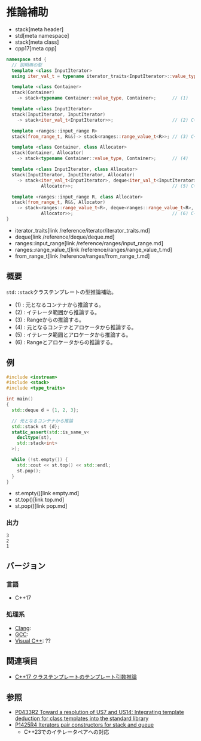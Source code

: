 # 推論補助
* stack[meta header]
* std[meta namespace]
* stack[meta class]
* cpp17[meta cpp]

```cpp
namespace std {
  // 説明用の型
  template <class InputIterator>
  using iter_val_t = typename iterator_traits<InputIterator>::value_type;

  template <class Container>
  stack(Container)
    -> stack<typename Container::value_type, Container>;      // (1)

  template <class InputIterator>
  stack(InputIterator, InputIterator)
    -> stack<iter_val_t<InputIterator>>;                      // (2) C++23から

  template <ranges::input_range R>
  stack(from_range_t, R&&)-> stack<ranges::range_value_t<R>>; // (3) C++23から

  template <class Container, class Allocator>
  stack(Container, Allocator)
    -> stack<typename Container::value_type, Container>;      // (4)

  template <class InputIterator, class Allocator>
  stack(InputIterator, InputIterator, Allocator)
    -> stack<iter_val_t<InputIterator>, deque<iter_val_t<InputIterator>,
             Allocator>>;                                     // (5) C++23から

  template <ranges::input_range R, class Allocator>
  stack(from_range_t, R&&, Allocator)
    -> stack<ranges::range_value_t<R>, deque<ranges::range_value_t<R>,
             Allocator>>;                                     // (6) C++23から
}
```
* iterator_traits[link /reference/iterator/iterator_traits.md]
* deque[link /reference/deque/deque.md]
* ranges::input_range[link /reference/ranges/input_range.md]
* ranges::range_value_t[link /reference/ranges/range_value_t.md]
* from_range_t[link /reference/ranges/from_range_t.md]

## 概要
`std::stack`クラステンプレートの型推論補助。

- (1) : 元となるコンテナから推論する。
- (2) : イテレータ範囲から推論する。
- (3) : Rangeからの推論する。
- (4) : 元となるコンテナとアロケータから推論する。
- (5) : イテレータ範囲とアロケータから推論する。
- (6) : Rangeとアロケータからの推論する。


## 例
```cpp example
#include <iostream>
#include <stack>
#include <type_traits>

int main()
{
  std::deque d = {1, 2, 3};

  // 元となるコンテナから推論
  std::stack st {d};
  static_assert(std::is_same_v<
    decltype(st),
    std::stack<int>
  >);

  while (!st.empty()) {
    std::cout << st.top() << std::endl;
    st.pop();
  }
}
```
* st.empty()[link empty.md]
* st.top()[link top.md]
* st.pop()[link pop.md]

### 出力
```
3
2
1
```


## バージョン
### 言語
- C++17

### 処理系
- [Clang](/implementation.md#clang):
- [GCC](/implementation.md#gcc):
- [Visual C++](/implementation.md#visual_cpp): ??


## 関連項目
- [C++17 クラステンプレートのテンプレート引数推論](/lang/cpp17/type_deduction_for_class_templates.md)


## 参照
- [P0433R2 Toward a resolution of US7 and US14: Integrating template deduction for class templates into the standard library](http://www.open-std.org/jtc1/sc22/wg21/docs/papers/2017/p0433r2.html)
- [P1425R4 Iterators pair constructors for stack and queue](http://www.open-std.org/jtc1/sc22/wg21/docs/papers/2021/p1425r4.pdf)
    - C++23でのイテレータペアへの対応
